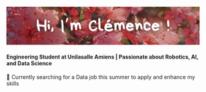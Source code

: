 ![hi_clemence](/pres_clem.png)

#### Engineering Student at Unilasalle Amiens | Passionate about Robotics, AI, and Data Science 
📍 Currently searching for a Data job this summer to apply and enhance my skills


     
